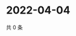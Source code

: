 # 2022-04-04

共 0 条

<!-- BEGIN WEIBO -->
<!-- 最后更新时间 Mon Apr 04 2022 00:19:56 GMT+0800 (China Standard Time) -->

<!-- END WEIBO -->
